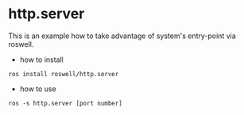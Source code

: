 # http.server
This is an example how to take advantage of system's entry-point via roswell.

* how to install

```
ros install roswell/http.server
```

* how to use

```
ros -s http.server [port number]
```
